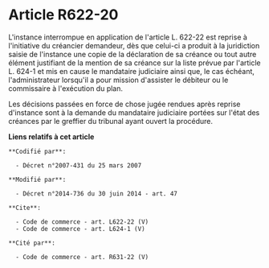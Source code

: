 # Article R622-20

L'instance interrompue en application de l'article L. 622-22 est reprise à l'initiative du créancier demandeur, dès que
celui-ci a produit à la juridiction saisie de l'instance une copie de la déclaration de sa créance ou tout autre élément
justifiant de la mention de sa créance sur la liste prévue par l'article L. 624-1 et mis en cause le mandataire judiciaire
ainsi que, le cas échéant, l'administrateur lorsqu'il a pour mission d'assister le débiteur ou le commissaire à l'exécution
du plan. 

Les décisions passées en force de chose jugée rendues après reprise d'instance sont à la demande du mandataire judiciaire
portées sur l'état des créances par le greffier du tribunal ayant ouvert la procédure.

**Liens relatifs à cet article**

	**Codifié par**:

	  - Décret n°2007-431 du 25 mars 2007

	**Modifié par**:

	  - Décret n°2014-736 du 30 juin 2014 - art. 47

	**Cite**:

	  - Code de commerce - art. L622-22 (V)
	  - Code de commerce - art. L624-1 (V)

	**Cité par**:

	  - Code de commerce - art. R631-22 (V)
